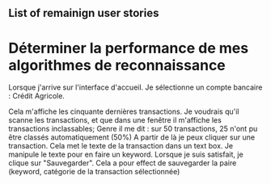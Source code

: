 ## List of remainign user stories

# Déterminer la performance de mes algorithmes de reconnaissance
Lorsque j'arrive sur l'interface d'accueil.
Je sélectionne un compte bancaire : Crédit Agricole. 

Cela m'affiche les cinquante dernières transactions. 
Je voudrais qu'il scanne les transactions, et que dans une fenêtre il m'affiche les transactions inclassables;
Genre il me dit : sur 50 transactions, 25 n'ont pu être classés automatiquement (50%)
A partir de là je peux cliquer sur une transaction.
Cela met le texte de la transaction dans un text box. 
Je manipule le texte pour en faire un keyword.
Lorsque je suis satisfait, je clique sur "Sauvegarder".
Cela a pour effect de sauvegarder la paire (keyword, catégorie de la transaction sélectionnée)






